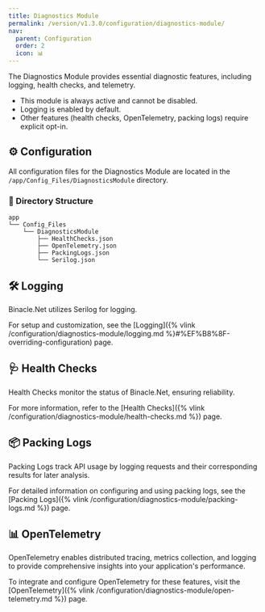 ```yaml
---
title: Diagnostics Module
permalink: /version/v1.3.0/configuration/diagnostics-module/
nav:
  parent: Configuration
  order: 2
  icon: 📊
---
```


The Diagnostics Module provides essential diagnostic features, including logging, health checks, and telemetry.
- This module is always active and cannot be disabled.
- Logging is enabled by default.
- Other features (health checks, OpenTelemetry, packing logs) require explicit opt-in.

## ⚙️ Configuration
All configuration files for the Diagnostics Module are located in the `/app/Config_Files/DiagnosticsModule` directory.

### 📑 Directory Structure
```text
app
└── Config_Files
    └── DiagnosticsModule
        ├── HealthChecks.json
        ├── OpenTelemetry.json
        ├── PackingLogs.json
        └── Serilog.json
```

## 🛠️ Logging
Binacle.Net utilizes Serilog for logging.

For setup and customization, see the 
[Logging]({% vlink /configuration/diagnostics-module/logging.md %}#%EF%B8%8F-overriding-configuration) page.

## 🩺 Health Checks
Health Checks monitor the status of Binacle.Net, ensuring reliability.

For more information, refer to the [Health Checks]({% vlink /configuration/diagnostics-module/health-checks.md %}) page.

## 📦 Packing Logs
Packing Logs track API usage by logging requests and their corresponding results for later analysis.

For detailed information on configuring and using packing logs, 
see the [Packing Logs]({% vlink /configuration/diagnostics-module/packing-logs.md %}) page.

## 📊 OpenTelemetry
OpenTelemetry enables distributed tracing, metrics collection, 
and logging to provide comprehensive insights into your application's performance.

To integrate and configure OpenTelemetry for these features, 
visit the [OpenTelemetry]({% vlink /configuration/diagnostics-module/open-telemetry.md %}) page.